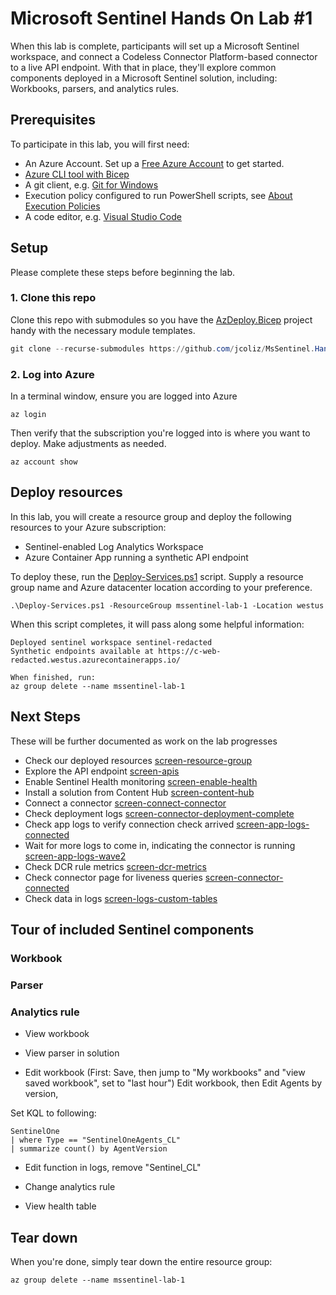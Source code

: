 # Microsoft Sentinel Hands On Lab #1

When this lab is complete, participants will set up a Microsoft Sentinel workspace, and connect a Codeless Connector Platform-based connector to a live API endpoint. With that in place, they'll explore common components deployed in a Microsoft Sentinel solution, including: Workbooks, parsers, and analytics rules.

## Prerequisites

To participate in this lab, you will first need:

* An Azure Account. Set up a [Free Azure Account](https://azure.microsoft.com/en-us/pricing/purchase-options/azure-account) to get started.
* [Azure CLI tool with Bicep](https://learn.microsoft.com/en-us/azure/azure-resource-manager/bicep/install#azure-cli)
* A git client, e.g. [Git for Windows](https://gitforwindows.org/)
* Execution policy configured to run PowerShell scripts, see [About Execution Policies](https://learn.microsoft.com/en-us/powershell/module/microsoft.powershell.core/about/about_execution_policies)
* A code editor, e.g. [Visual Studio Code](https://code.visualstudio.com/)

## Setup

Please complete these steps before beginning the lab.

### 1. Clone this repo

Clone this repo with submodules so you have the [AzDeploy.Bicep](https://github.com/jcoliz/AzDeploy.Bicep) project handy with the necessary module templates.

```powershell
git clone --recurse-submodules https://github.com/jcoliz/MsSentinel.HandsOnLab.1.git
```

### 2. Log into Azure

In a terminal window, ensure you are logged into Azure

```dotnetcli
az login
```

Then verify that the subscription you're logged into is where you want to deploy. Make adjustments as needed.

```dotnetcli
az account show
```

## Deploy resources

In this lab, you will create a resource group and deploy the following resources to your Azure subscription:

* Sentinel-enabled Log Analytics Workspace
* Azure Container App running a synthetic API endpoint

To deploy these, run the [Deploy-Services.ps1](./.azure/deploy/Deploy-Services.ps1) script. Supply a resource group name and
Azure datacenter location according to your preference.

```dotnetcli
.\Deploy-Services.ps1 -ResourceGroup mssentinel-lab-1 -Location westus
```

When this script completes, it will pass along some helpful information:

```dotnetcli
Deployed sentinel workspace sentinel-redacted
Synthetic endpoints available at https://c-web-redacted.westus.azurecontainerapps.io/

When finished, run:
az group delete --name mssentinel-lab-1
```

## Next Steps

These will be further documented as work on the lab progresses

* Check our deployed resources [screen-resource-group](./docs/images/screen-resource-group.jpeg)
* Explore the API endpoint [screen-apis](./docs/images/screen-apis.jpeg)
* Enable Sentinel Health monitoring [screen-enable-health](./docs/images/screen-enable-health.jpeg)
* Install a solution from Content Hub [screen-content-hub](./docs/images/screen-content-hub.jpeg)
* Connect a connector [screen-connect-connector](./docs/images/screen-connect-connector.jpeg)
* Check deployment logs [screen-connector-deployment-complete](./docs/images/screen-connector-deployment-complete.jpeg)
* Check app logs to verify connection check arrived [screen-app-logs-connected](./docs/images/screen-app-logs-connected.jpeg)
* Wait for more logs to come in, indicating the connector is running [screen-app-logs-wave2](./docs/images/screen-app-logs-wave2.jpeg)
* Check DCR rule metrics [screen-dcr-metrics](./docs/images/screen-dcr-metrics.jpeg)
* Check connector page for liveness queries [screen-connector-connected](./docs/images/screen-connector-connected.jpeg)
* Check data in logs [screen-logs-custom-tables](./docs/images/screen-logs-custom-tables.jpeg)

## Tour of included Sentinel components

### Workbook

### Parser

### Analytics rule

* View workbook
* View parser in solution

* Edit workbook (First: Save, then jump to "My workbooks" and "view saved workbook", set to "last hour")
    Edit workbook, then Edit Agents by version, 

Set KQL to following:

```kusto
SentinelOne
| where Type == "SentinelOneAgents_CL"
| summarize count() by AgentVersion
```

* Edit function in logs, remove "Sentinel_CL"

* Change analytics rule
* View health table

## Tear down

When you're done, simply tear down the entire resource group:

```dotnetcli
az group delete --name mssentinel-lab-1
```
